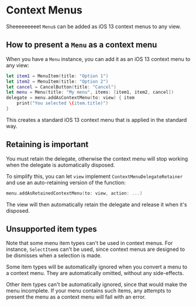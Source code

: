 # Context Menus

Sheeeeeeeeet `Menu`s can be added as iOS 13 context menus to any view. 


## How to present a `Menu` as a context menu

When you have a `Menu` instance, you can add it as an iOS 13 context menu to any view:

```swift
let item1 = MenuItem(title: "Option 1")
let item2 = MenuItem(title: "Option 2")
let cancel = CancelButton(title: "Cancel")
let menu = Menu(title: "My menu", items: [item1, item2, cancel])
delegate = menu.addAsContextMenu(to: view) { item
    print("You selected \(item.title)")
}
```

This creates a standard iOS 13 context menu that is applied in the standard way.


## Retaining is important

You must retain the delegate, otherwise the context menu will stop working when the delegate is automatically disposed. 

To simplify this, you can let `view` implement `ContextMenuDelegateRetainer` and use an auto-retaining version of the function:

```swift
menu.addAsRetainedContextMenu(to: view, action: ...)
```

The view will then automatically retain the delegate and release it when it's disposed.


## Unsupported item types

Note that some menu item types can't be used in context menus. For instance, `SelectItem`s can't be used, since context menus are designed to be dismisses when a selection is made.

Some item types will be automatically ignored when you convert a menu to a context menu. They are automatically omitted, without any side-effects.

Other item types can't be automatically ignored, since that would make the menu incomplete. If your menu contains such items, any attempts to present the menu as a context menu will fail with an error.

